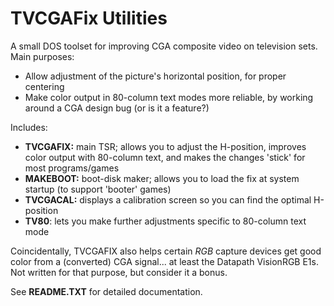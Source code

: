 # TVCGAFix Utilities

A small DOS toolset for improving CGA composite video on television sets.  Main purposes:

- Allow adjustment of the picture's horizontal position, for proper centering
- Make color output in 80-column text modes more reliable, by working around a CGA design bug (or is it a feature?)

Includes:

- **TVCGAFIX:** main TSR; allows you to adjust the H-position, improves color output with 80-column text, and makes the changes 'stick' for most programs/games
- **MAKEBOOT:** boot-disk maker; allows you to load the fix at system startup (to support 'booter' games)
- **TVCGACAL:** displays a calibration screen so you can find the optimal H-position
- **TV80**: lets you make further adjustments specific to 80-column text mode

Coincidentally, TVCGAFIX also helps certain *RGB* capture devices get good color from a (converted) CGA signal... at least the Datapath VisionRGB E1s.  Not written for that purpose, but consider it a bonus.

See **README.TXT** for detailed documentation.
